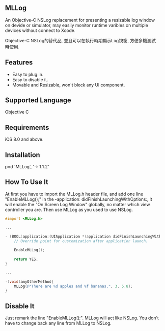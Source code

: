 ## MLLog
An Objective-C NSLog replacement for presenting a resizable log window on devide or simulator, may easily monitor runtime varibles on multiple devices without connect to Xcode.

Objective-C NSLog的替代品, 並且可以在執行時期顯示Log視窗, 方便多機測試時使用.

## Features
- Easy to plug in.
- Easy to disable it.
- Movable and Resizable, won't block any UI component.

## Supported Language
Objective C

## Requirements
iOS 8.0 and above.

## Installation
pod 'MLLog', '-> 1.1.2'

## How To Use It
At first you have to import the MLLog.h header file, and add one line "EnableMLLog();" in the -application: didFinishLaunchingWithOptions:, it will enable the "On Screen Log Window" globally, no matter which view controller you are. Then use MLLog as you used to use NSLog.

```objective-c
#import <MLLog.h>

...

- (BOOL)application:(UIApplication *)application didFinishLaunchingWithOptions:(NSDictionary *)launchOptions {
    // Override point for customization after application launch.
    
    EnableMLLog();
    
    return YES;
}

...

-(void)anyOtherMethod{
    MLLog(@"There are %d apples and %f bananas.", 3, 5.8);
}

```

## Disable It
Just remark the line "EnableMLLog();". MLLog will act like NSLog. You don't have to change back any line from MLLog to NSLog.
